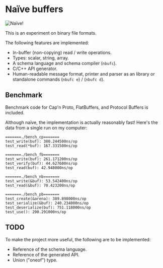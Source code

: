 # Naïve buffers
![Naïve!](https://upload.wikimedia.org/wikipedia/commons/thumb/4/44/Moha_example.svg/240px-Moha_example.svg.png)

This is an experiment on binary file formats.

The following features are implemented:

* In-buffer (non-copying) read / write operations.
* Types: scalar, string, array.
* A schema language and schema compiler (`nbufc`).
* C/C++ API generator.
* Human-readable message format, printer and parser
  as an library or standalone commands (`nbufc e`) / (`nbufc d`).

## Benchmark 

Benchmark code for Cap'n Proto, FlatBuffers, and Protocol Buffers is included.

Although naïve, the implementation is actually reasonably fast!
Here's the data from a single run on my computer:

```
=======./bench_cp=======
test_write(buf): 380.244500ns/op
test_read(*buf): 167.331500ns/op

=======./bench_fb=======
test_write(buf): 261.171200ns/op
test_verify(buf): 44.627600ns/op
test_read(buf): 42.948000ns/op

=======./bench_nb=======
test_write(&buf): 53.542400ns/op
test_read(&buf): 70.423200ns/op

=======./bench_pb=======
test_create(&arena): 389.898000ns/op
test_serialize(&buf): 240.234000ns/op
test_deserialize(buf): 751.118000ns/op
test_use(): 290.291000ns/op
```

## TODO

To make the project more useful, the following are to be implemented:

* Reference of the schema language.
* Reference of the generated API.
* Union ("oneof") type.
